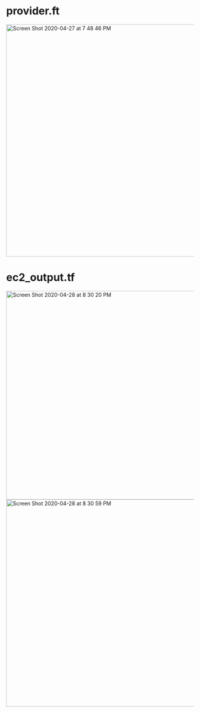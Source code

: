 # provider.ft

<img width="622" alt="Screen Shot 2020-04-27 at 7 48 46 PM" src="https://user-images.githubusercontent.com/57469926/80434745-402cd600-88c0-11ea-9204-a5a3407e755d.png">


# ec2_output.tf

<img width="559" alt="Screen Shot 2020-04-28 at 8 30 20 PM" src="https://user-images.githubusercontent.com/57469926/80553505-bc421f00-898f-11ea-92ed-8057b9df9d34.png">

<img width="555" alt="Screen Shot 2020-04-28 at 8 30 59 PM" src="https://user-images.githubusercontent.com/57469926/80553511-bf3d0f80-898f-11ea-9bfe-e090f5e966fe.png">
